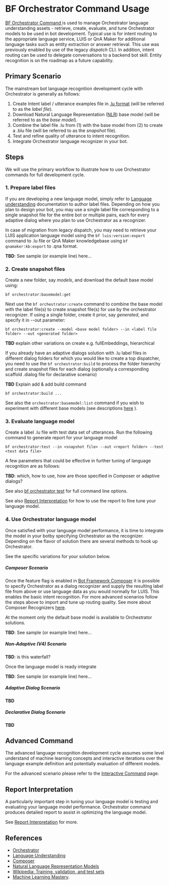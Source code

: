 # BF Orchestrator Command Usage



[BF Orchestrator Command ][1] is used to manage Orchestrator language understanding assets - retrieve, create, evaluate, and tune Orchestrator models to be used in bot development. Typical use is for intent routing to the appropriate language service, LUIS or QnA Maker for additional language tasks such as entity extraction or answer retrieval. This use was previously enabled by use of the legacy *dispatch* CLI. In addition, intent routing can be used to delegate conversations to a backend bot skill. Entity recognition is on the roadmap as a future capability.

## Primary Scenario

The mainstream bot language recognition development cycle with Orchestrator is generally as follows:

1. Create Intent label / utterance examples file in [.lu format][2]  (will be referred to as the *label file*). 
2. Download Natural Language Representation ([NLR][4]) base model (will be referred to as the *base model*).
3. Combine the label file .lu from (1) with the base model from (2) to create a .blu file (will be referred to as the *snapshot* file). 
4. Test and refine quality of utterance to intent recognition.
5. Integrate Orchestrator language recognizer in your bot.

## Steps

We will use the primary workflow to illustrate how to use Orchestrator commands for full development cycle.

### 1. Prepare label files

If you are developing a new language model, simply refer to [Language understanding][8] documentation to author label files. Depending on how you plan to design your bot, you may use a single label file corresponding to a single snapshot file for the entire bot or multiple pairs, each for every adaptive dialog where you plan to use Orchestrator as a recognizer. 

In case of migration from legacy dispatch, you may need to retrieve your LUIS application language model using the ```bf luis:version:export``` command to .lu file or QnA Maker knowledgebase using ```bf qnamaker:kb:export```  to .qna format. 

**TBD**: See sample (or example line) here...

### 2. Create snapshot files

Create a new folder, say *models*, and download the default base model using: 

```
bf orchestrator:basemodel:get
```

Next use the  ```bf orchestrator:create``` command to combine the base model with the label file(s) to create snapshot file(s) for use by the orchestrator recognizer. If using a single folder, create it prior, say *generated*, and specify it in --out parameter:

```
bf orchestrator:create --model <base model folder> --in <label file folder> --out <generated folder>
```

**TBD** explain other variations on create e.g. fullEmbeddings, hierarchical

If you already have an adaptive dialogs solution with .lu label files in different dialog folders for which you would like to create a top dispatcher, you need to use the  ```bf orchestrator:build``` to process the folder hierarchy and create snapshot files for each dialog (optionally a corresponding scaffold .dialog file for declarative scenario)

**TBD** Explain add & add build command

```
bf orchestrator:build ...
```

See also the ```orchestrator:basemodel:list``` command if you wish to experiment with different base models (see descriptions [here][4] ).

### 3. Evaluate language model

Create a label .lu file with test data set of utterances. Run the following command to generate report for your language model

```
bf orchestrator:test --in <snapshot file> --out <report folder> --test <test data file>
```

A few parameters that could be effective in further tuning of language recognition are as follows: 

**TBD**: which, how to use, how are those specified in Composer or adaptive dialogs?

See also [bf orchestrator test](https://github.com/microsoft/botframework-cli/tree/beta/packages/orchestrator#bf-orchestratortest) for full command line options.

See also [Report Interpretation][6] for how to use the report to fine tune your language model. 

### 4. Use Orchestrator language model

Once satisfied with your language model performance, it is time to integrate the model in your botby specifying Orchestrator as the recognizer. Depending on the flavor of solution there are several methods to hook up Orchestrator. 

See the specific variations for your solution below.

##### Composer Scenario

Once the feature flag is enabled in  [Bot Framework Composer][5] it is possible to specify  Orchestrator as a dialog recognizer and supply the resulting label file from above or use language data as you would normally for LUIS. This enables the basic  intent recognition. For more advanced scenarios follow the steps above to import and tune up routing quality. See more about Composer Recognizers [here](https://docs.microsoft.com/en-us/composer/concept-dialog#recognizer).

At the moment only the default base model is available to Orchestrator solutions.

**TBD**: See sample (or example line) here...



##### Non-Adaptive (V4) Scenario

**TBD**: is this waterfall?

Once the language model is ready integrate 

**TBD**: See sample (or example line) here...



##### Adaptive Dialog Scenario

**TBD** 



##### Declarative Dialog Scenario

**TBD**

## Advanced Command

The advanced language recognition development cycle assumes some level understand of machine learning concepts and interactive iterations over the language example definition and potentially evaluation of different models.

For the advanced scenario please refer to the [Interactive Command][7] page.

## Report Interpretation

A particularly important step in tuning your language model is testing and evaluating your language model performance. Orchestrator command produces detailed report to assist in optimizing the language model.

See [Report Interpretation][6] for more.

## References

- [Orchestrator](https://aka.ms/bf-orchestrator)
- [Language Understanding](https://docs.microsoft.com/en-us/composer/concept-language-understanding)
- [Composer](https://docs.microsoft.com/en-us/composer/introduction)
- [Natural Language Representation Models](https://github.com/microsoft/botframework-cli/blob/main/specs/nlrmodels.md)
- [Wikipedia: Training, validation, and test sets](https://en.wikipedia.org/wiki/Training,_validation,_and_test_sets)
- [Machine Learning Mastery](https://machinelearningmastery.com/difference-test-validation-datasets/).



[1]:https://aka.ms/bforchestratorcli	"BF Orchestrator CLI"
[2]:https://docs.microsoft.com/en-us/azure/bot-service/file-format/bot-builder-lu-file-format?view=azure-bot-service-4.0 "LU File Format"
[3]:https://docs.microsoft.com/en-us/composer/concept-language-understanding "Language Understanding"
[4]:https://aka.ms/NLRModels "NLR Models"
[5]:https://docs.microsoft.com/en-us/composer/introduction "Composer"
[6]:https://aka.ms/bforchestratorreport "Orchestrator Report"
[7]:https://aka.ms/bforchestratorinteractive "Orchestrator Interactive Command"
[8]:https://docs.microsoft.com/en-us/composer/concept-language-understanding "Language understanding"

[9]:https://en.wikipedia.org/wiki/Training,_validation,_and_test_sets "ML testing"







